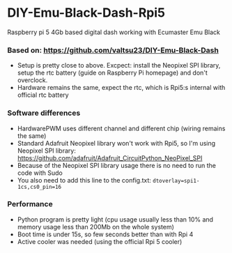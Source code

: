 # DIY-Emu-Black-Dash-Rpi5
Raspberry pi 5 4Gb based digital dash working with Ecumaster Emu Black

### Based on: https://github.com/valtsu23/DIY-Emu-Black-Dash
- Setup is pretty close to above. Excpect: install the Neopixel SPI library, setup the rtc battery (guide on Raspberry Pi homepage) and don't overclock. 
- Hardware remains the same, expect the rtc, which is Rpi5:s internal with official rtc battery

### Software differences
- HardwarePWM uses different channel and different chip (wiring remains the same)
- Standard Adafruit Neopixel library won't work with Rpi5, so I'm using Neopixel SPI library: https://github.com/adafruit/Adafruit_CircuitPython_NeoPixel_SPI
- Because of the Neopixel SPI library usage there is no need to run the code with Sudo
- You also need to add this line to the config.txt:
`dtoverlay=spi1-1cs,cs0_pin=16`

### Performance
- Python program is pretty light (cpu usage usually less than 10% and memory usage less than 200Mb on the whole system)
- Boot time is under 15s, so few seconds better than with Rpi 4
- Active cooler was needed (using the official Rpi 5 cooler)
